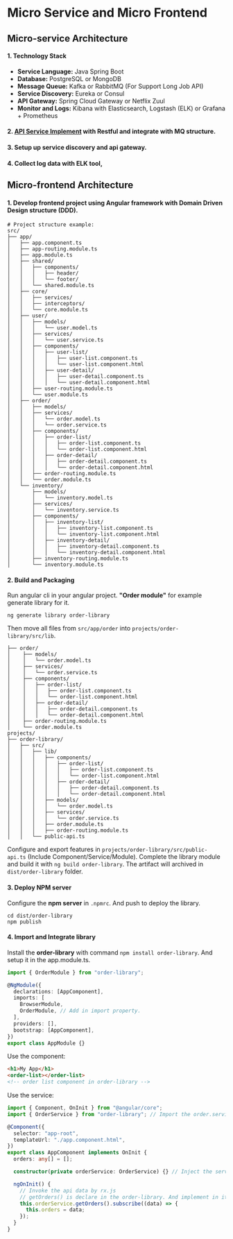 # Micro Service and Micro Frontend

## Micro-service Architecture

#### 1. Technology Stack

- **Service Language:** Java Spring Boot
- **Database:** PostgreSQL or MongoDB
- **Message Queue:** Kafka or RabbitMQ (For Support Long Job API)
- **Service Discovery:** Eureka or Consul
- **API Gateway:** Spring Cloud Gateway or Netflix Zuul
- **Monitor and Logs:** Kibana with Elasticsearch, Logstash (ELK) or Grafana + Prometheus

#### 2. [API Service Implement](https://github.com/D50000/Micro-Service-and-Micro-Frontend/blob/main/Micro-service%20Architecture/README.md) with Restful and integrate with MQ structure.

#### 3. Setup up service discovery and api gateway.

#### 4. Collect log data with ELK tool,

## Micro-frontend Architecture

#### 1. Develop frontend project using Angular framework with **Domain Driven Design structure (DDD)**.

```text
# Project structure example:
src/
├── app/
│   ├── app.component.ts
│   ├── app-routing.module.ts
│   ├── app.module.ts
│   ├── shared/
│   │   ├── components/
│   │   │   ├── header/
│   │   │   └── footer/
│   │   └── shared.module.ts
│   ├── core/
│   │   ├── services/
│   │   ├── interceptors/
│   │   └── core.module.ts
│   ├── user/
│   │   ├── models/
│   │   │   └── user.model.ts
│   │   ├── services/
│   │   │   └── user.service.ts
│   │   ├── components/
│   │   │   ├── user-list/
│   │   │   │   ├── user-list.component.ts
│   │   │   │   └── user-list.component.html
│   │   │   ├── user-detail/
│   │   │   │   ├── user-detail.component.ts
│   │   │   │   └── user-detail.component.html
│   │   ├── user-routing.module.ts
│   │   └── user.module.ts
│   ├── order/
│   │   ├── models/
│   │   ├── services/
│   │   │   └── order.model.ts
│   │   │   └── order.service.ts
│   │   ├── components/
│   │   │   ├── order-list/
│   │   │   │   ├── order-list.component.ts
│   │   │   │   └── order-list.component.html
│   │   │   ├── order-detail/
│   │   │   │   ├── order-detail.component.ts
│   │   │   │   └── order-detail.component.html
│   │   ├── order-routing.module.ts
│   │   └── order.module.ts
│   └── inventory/
│       ├── models/
│       │   └── inventory.model.ts
│       ├── services/
│       │   └── inventory.service.ts
│       ├── components/
│       │   ├── inventory-list/
│       │   │   ├── inventory-list.component.ts
│       │   │   └── inventory-list.component.html
│       │   ├── inventory-detail/
│       │   │   ├── inventory-detail.component.ts
│       │   │   └── inventory-detail.component.html
│       ├── inventory-routing.module.ts
│       └── inventory.module.ts
```

#### 2. Build and Packaging

Run angular cli in your angular project. **"Order module"** for example generate library for it.

```shell
ng generate library order-library
```

Then move all files from `src/app/order` into `projects/order-library/src/lib`.

```text
├── order/
│    ├── models/
│    │   └── order.model.ts
│    ├── services/
│    │   └── order.service.ts
│    ├── components/
│    │   ├── order-list/
│    │   │   ├── order-list.component.ts
│    │   │   └── order-list.component.html
│    │   ├── order-detail/
│    │   │   ├── order-detail.component.ts
│    │   │   └── order-detail.component.html
│    ├── order-routing.module.ts
│    └── order.module.ts
projects/
├── order-library/
│   ├── src/
│   │   ├── lib/
│   │   │   ├── components/
│   │   │   │   ├── order-list/
│   │   │   │   │   ├── order-list.component.ts
│   │   │   │   │   └── order-list.component.html
│   │   │   │   ├── order-detail/
│   │   │   │   │   ├── order-detail.component.ts
│   │   │   │   │   └── order-detail.component.html
│   │   │   ├── models/
│   │   │   │   └── order.model.ts
│   │   │   ├── services/
│   │   │   │   └── order.service.ts
│   │   │   ├── order.module.ts
│   │   │   ├── order-routing.module.ts
│   │   └── public-api.ts
```

Configure and export features in `projects/order-library/src/public-api.ts` (Include Component/Service/Module). Complete the library module and build it with `ng build order-library`. The artifact will archived in `dist/order-library` folder.

#### 3. Deploy NPM server

Configure the **npm server** in `.npmrc`. And push to deploy the library.

```shell
cd dist/order-library
npm publish
```

#### 4. Import and Integrate library

Install the **order-library** with command `npm install order-library`. And setup it in the app.module.ts.

```ts
import { OrderModule } from "order-library";

@NgModule({
  declarations: [AppComponent],
  imports: [
    BrowserModule,
    OrderModule, // Add in import property.
  ],
  providers: [],
  bootstrap: [AppComponent],
})
export class AppModule {}
```

Use the component:

```html
<h1>My App</h1>
<order-list></order-list>
<!-- order list component in order-library -->
```

Use the service:

```ts
import { Component, OnInit } from "@angular/core";
import { OrderService } from "order-library"; // Import the order.service

@Component({
  selector: "app-root",
  templateUrl: "./app.component.html",
})
export class AppComponent implements OnInit {
  orders: any[] = [];

  constructor(private orderService: OrderService) {} // Inject the service

  ngOnInit() {
    // Invoke the api data by rx.js
    // getOrders() is declare in the order-library. And implement in it's service.
    this.orderService.getOrders().subscribe((data) => {
      this.orders = data;
    });
  }
}
```
